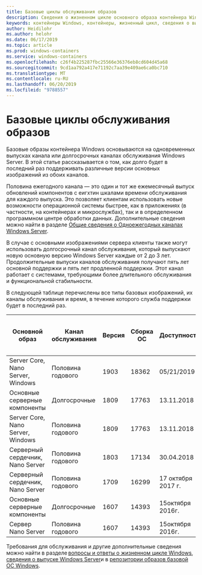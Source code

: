 ```yaml
---
title: Базовые циклы обслуживания образов
description: Сведения о жизненном цикле основного образа контейнера Windows.
keywords: контейнеры Windows, контейнеры, жизненный цикл, сведения о выпуске, базовое изображение, базовое изображение контейнера
author: Heidilohr
ms.author: helohr
ms.date: 06/17/2019
ms.topic: article
ms.prod: windows-containers
ms.service: windows-containers
ms.openlocfilehash: c26f4b225287fbc25566e36376eb8cd604d45a68
ms.sourcegitcommit: 9cd1aa792a417e71192c7aa39e409ae6ca0bc710
ms.translationtype: MT
ms.contentlocale: ru-RU
ms.lasthandoff: 06/20/2019
ms.locfileid: "9788557"
---
```

# <a name="base-image-servicing-lifecycles"></a>Базовые циклы обслуживания образов

Базовые образы контейнера Windows основываются на одновременных выпусках канала или долгосрочных каналах обслуживания Windows Server. В этой статье рассказывается о том, как долго будет в последний раз поддерживать различные версии основных изображений из обоих каналов.

Половина ежегодного канала — это один и тот же ежемесячный выпуск обновлений компонентов с еигхтин шкалами времени обслуживания для каждого выпуска. Это позволяет клиентам использовать новые возможности операционной системы быстрее, как в приложениях (в частности, на контейнерах и микрослужбах), так и в определенном программном центре обработки данных. Дополнительные сведения можно найти в разделе [Общие сведения о Одноежегодных каналах Windows Server](https://docs.microsoft.com/windows-server/get-started/semi-annual-channel-overview).

В случае с основными изображениями сервера клиенты также могут использовать долгосрочный канал обслуживания, который выпускают новую основную версию Windows Server каждые от 2 до 3 лет. Продолжительные выпуски каналов обслуживания получают пять лет основной поддержки и пять лет продленной поддержки. Этот канал работает с системами, требующими более длительного обслуживания и функциональной стабильности.

В следующей таблице перечислены все типы базовых изображений, их каналы обслуживания и время, в течение которого служба поддержки будет в последний раз.

|Основной образ                       |Канал обслуживания|Версия|Сборка ОС|Доступность|Дата окончания основной фазы поддержки|Продленная Дата поддержки|
|---------------------------------|-----------------|-------|--------|------------|---------------------------|---------------------|
|Server Core, Nano Server, Windows|Половина годового      |1903   |18362   |05/21/2019  |12/08/2020                 |Н/Д                  |
|Основные серверные компоненты                      |Долгосрочные        |1809   |17763   |13.11.2018  |09.01.2024                 |09.01.2029           |
|Server Core, Nano Server, Windows|Половина годового      |1809   |17763   |13.11.2018  |05/12/2020                 |Н/Д                  |
|Серверный сердечник, Nano Server         |Половина годового      |1803   |17134   |30.04.2018  |12.11.2019                 |Н/Д                  |
|Серверный сердечник, Nano Server         |Половина годового      |1709   |16299   |17 октября 2017 г.  |09.04.2019                 |Н/Д                  |
|Основные серверные компоненты                      |Долгосрочные        |1607   |14393   |15октября 2016г.  |11 января 2022 г.                 |11.01.2027           |
|Сервер Nano Server                      |Половина годового      |1607   |14393   |15октября 2016г.  |10/09/2018                 |Н/Д                  |

Требования для обслуживания и другие дополнительные сведения можно найти в разделе [вопросы и ответы о жизненном цикле Windows](https://support.microsoft.com/help/18581/lifecycle-faq-windows-products), [сведения о выпуске Windows Server](https://docs.microsoft.com/en-us/windows-server/get-started/windows-server-release-info)и в [репозитории образов базовой ОС Windows](https://hub.docker.com/_/microsoft-windows-base-os-images).
